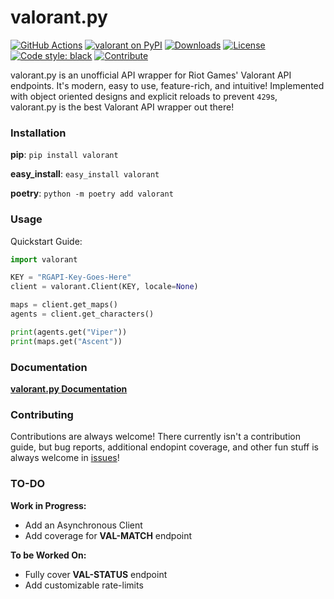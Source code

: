 # valorant.py

[![GitHub Actions](https://camo.githubusercontent.com/0fc9226929794d4d4dfb9ac05a1786942f8e4b4300207224277ac49e22e9fdb6/68747470733a2f2f7472617669732d63692e636f6d2f7073662f626c61636b2e7376673f6272616e63683d6d6173746572)](https://github.com/IreTheKID/valorant.py/actions)
[![valorant on PyPI](https://img.shields.io/pypi/v/valorant.svg)](https://pypi.python.org/pypi/valorant)
[![Downloads](https://pepy.tech/badge/valorant/month)](https://pepy.tech/project/valorant)
[![License](https://img.shields.io/pypi/l/valorant.svg)](https://pypi.python.org/pypi/valorant)
[![Code style: black](https://img.shields.io/badge/code%20style-black-000000.svg)](https://github.com/psf/black)
[![Contribute](https://img.shields.io/badge/contributions-welcome-brightgreen.svg?style=flat)](https://github.com/IreTheKID/valorant.py/issues)

valorant.py is an unofficial API wrapper for Riot Games' Valorant API endpoints. It's modern, easy to use, feature-rich, and intuitive! Implemented with object oriented designs and explicit reloads to prevent `429`s, valorant.py is the best Valorant API wrapper out there!

### Installation

**pip**: `pip install valorant`

**easy_install**: `easy_install valorant`

**poetry**: `python -m poetry add valorant`

### Usage

Quickstart Guide:
```python
import valorant

KEY = "RGAPI-Key-Goes-Here"
client = valorant.Client(KEY, locale=None)

maps = client.get_maps()
agents = client.get_characters()

print(agents.get("Viper"))
print(maps.get("Ascent"))
```

### Documentation

[**valorant.py Documentation**](https://github.com/IreTheKID/valorant.py/tree/master/docs)

### Contributing

Contributions are always welcome! There currently isn't a contribution guide, but bug reports, additional endopint coverage, and other fun stuff is always welcome in [issues](https://github.com/IreTheKID/valorant.py/issues)!

### TO-DO

**Work in Progress:**
+ Add an Asynchronous Client
+ Add coverage for **VAL-MATCH** endpoint

**To be Worked On:**
+ Fully cover **VAL-STATUS** endpoint
+ Add customizable rate-limits
